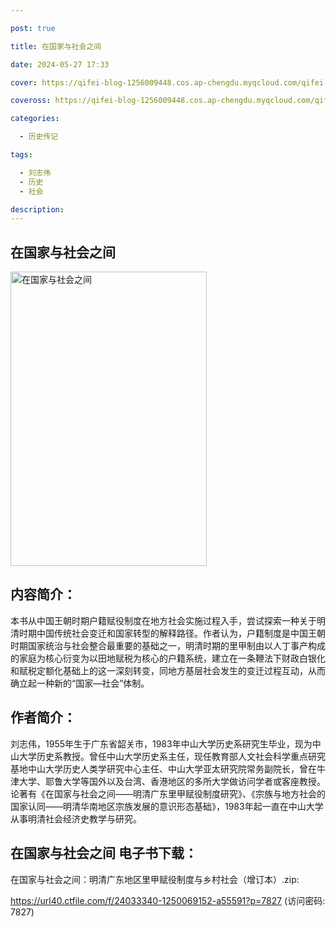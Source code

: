 ```yaml
---

post: true

title: 在国家与社会之间

date: 2024-05-27 17:33

cover: https://qifei-blog-1256009448.cos.ap-chengdu.myqcloud.com/qifei-blog/66113de168eb93571333fae2.jpg

coveross: https://qifei-blog-1256009448.cos.ap-chengdu.myqcloud.com/qifei-blog/66113de168eb93571333fae2.jpg

categories:

  - 历史传记

tags:

  - 刘志伟
  - 历史
  - 社会

description:
---
```


## 在国家与社会之间
<img alt="在国家与社会之间 " class="aligncenter loading" data-was-processed="true" decoding="async" fetchpriority="high" height="471" src="https://qifei-blog-1256009448.cos.ap-chengdu.myqcloud.com/qifei-blog/66113de168eb93571333fae2.jpg " style="cursor: zoom-in;" width="314"/>

## 内容简介：

本书从中国王朝时期户籍赋役制度在地方社会实施过程入手，尝试探索一种关于明清时期中国传统社会变迁和国家转型的解释路径。作者认为，户籍制度是中国王朝时期国家统治与社会整合最重要的基础之一，明清时期的里甲制由以人丁事产构成的家庭为核心衍变为以田地赋税为核心的户籍系统，建立在一条鞭法下财政白银化和赋税定额化基础上的这一深刻转变，同地方基层社会发生的变迁过程互动，从而确立起一种新的“国家—社会”体制。

## 作者简介：

刘志伟，1955年生于广东省韶关市，1983年中山大学历史系研究生毕业，现为中山大学历史系教授。曾任中山大学历史系主任，现任教育部人文社会科学重点研究基地中山大学历史人类学研究中心主任、中山大学亚太研究院常务副院长，曾在牛津大学、耶鲁大学等国外以及台湾、香港地区的多所大学做访问学者或客座教授。论著有《在国家与社会之间——明清广东里甲赋役制度研究》、《宗族与地方社会的国家认同——明清华南地区宗族发展的意识形态基础》，1983年起一直在中山大学从事明清社会经济史教学与研究。

## 在国家与社会之间 电子书下载：
在国家与社会之间：明清广东地区里甲赋役制度与乡村社会（增订本）.zip: 

https://url40.ctfile.com/f/24033340-1250069152-a55591?p=7827 (访问密码: 7827)
